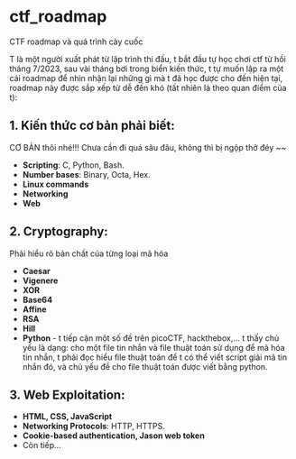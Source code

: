 # ctf_roadmap
CTF roadmap và quá trình cày cuốc

T là một người xuất phát từ lập trình thi đấu, t bắt đầu tự học chơi ctf từ hồi tháng 7/2023, sau vài tháng bơi trong biển kiến thức, t tự muốn lập ra một cái roadmap để nhìn nhận lại những gì mà t đã học được cho đến hiện tại, roadmap này được sắp xếp từ dễ đến khó (tất nhiên là theo quan điểm của t):

## 1. Kiến thức cơ bản phải biết:
CƠ BẢN thôi nhé!!! Chưa cần đi quá sâu đâu, không thì bị ngộp thở đéy ~~
- **Scripting**: C, Python, Bash.
- **Number bases**: Binary, Octa, Hex.
- **Linux commands**
- **Networking**
- **Web**

## 2. Cryptography:
Phải hiểu rõ bản chất của từng loại mã hóa
- **Caesar**
- **Vigenere**
- **XOR**
- **Base64**
- **Affine**
- **RSA**
- **Hill**
- **Python** - t tiếp cận một số đề trên picoCTF, hackthebox,... t thấy chủ yếu là dạng: cho một file tin nhắn và file thuật toán sử dụng để mã hóa tin nhắn, t phải đọc hiểu file thuật toán để t có thể viết script giải mã tin nhắn đó, và chủ yếu đề cho file thuật toán được viết bằng python.

## 3. Web Exploitation:
- **HTML, CSS, JavaScript**
- **Networking Protocols**: HTTP, HTTPS.
- **Cookie-based authentication, Jason web token**
- Còn tiếp...
